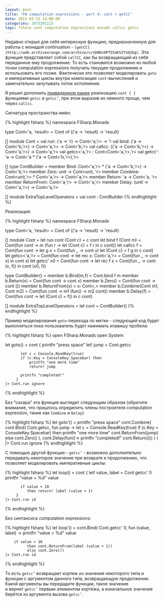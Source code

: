 ```yaml
---
layout: post
title: "F# computation expressions - part 4: cont + getCC"
date: 2011-03-15 14:00:00
categories: 3875201115
tags: fsharp cont computation expressions monads callcc getcc
---
```

Недавно открыл для себя интересную функцию, предназначенную для работы с монадой continuation - `[getCC](http://web.archiveorange.com/archive/v/nDNOv9Pf55aKSZYSQ1bg)`. Эта функция представляет собой `callCC`, как бы возвращающий из себя переданное ему продолжение. То есть становится возможно из любой точки computation expressions получить текущее продолжение и использовать его позже. Фактически это позволяет моделировать `goto` и императивные циклы внутри композиции `cont`-вычислений и замечательно запутывать поток исполнения.

Я решил дополнить [приведенную ранее](http://controlflow.tumblr.com/post/2623145951/f-computation-expressions-part-3-cont) реализацию `cont { }` функциями `getcc` и `getcc’`, при этом выразив их немного проще, чем через `callcc`.

Сигнатура пространства имён:

{% highlight fsharp %}
namespace FSharp.Monads

type Cont<'a, 'result> =
     Cont of (('a -> 'result) -> 'result)

[<RequireQualifiedAccess>]
module Cont =
    val run: ('a -> 'r) -> Cont<'a,'r> -> 'r
    val bind: ('a -> Cont<'b,'r>) -> Cont<'a,'r>  -> Cont<'b,'r>
    val callcc: (('a -> Cont<'b,'r>) -> Cont<'a,'r>) -> Cont<'a,'r>
    val getcc<'a,'r> : Cont<Cont<'a,'r>,'r>
    val getcc': 'a -> Cont<'a * ('a -> Cont<'b,'r>),'r>

[<Class>]
type ContBuilder =
    member Bind: Cont<'a,'r> * ('a -> Cont<'b,'r>) -> Cont<'b,'r>
    member Zero: unit -> Cont<unit, 'r>
    member Combine: Cont<unit,'r> * Cont<'a,'r> -> Cont<'a,'r>
    member Return: 'a -> Cont<'a, 'r>
    member ReturnFrom: Cont<'a,'r> -> Cont<'a,'r>
    member Delay: (unit -> Cont<'a,'r>) -> Cont<'a,'r>

[<AutoOpen>]
module ExtraTopLevelOperators =
    val cont : ContBuilder
{% endhighlight %}

Реализация:

{% highlight fsharp %}
namespace FSharp.Monads

type Cont<'a, 'result> =
     Cont of (('a -> 'result) -> 'result)

[<RequireQualifiedAccess>]
module Cont =
    let run cont (Cont c) = c cont
    let bind f (Cont m) =
        Cont(fun cont ->
                 m (fun r -> let (Cont c) = f r
                             in c cont))
    let callcc f =
        Cont(fun cont ->
                 let g x = Cont(fun _ -> cont x)
                 let (Cont c) = f g in c cont)
    let getcc<'a,'r> =
        Cont(fun cont ->
                 let rec x: Cont<'a,'r> =
                     Cont(fun _ -> cont x)
                 in cont x)
    let getcc' x0 =
        Cont(fun cont ->
                 let rec f x =
                     Cont(fun _ -> cont (x, f))
                 in cont (x0, f))

type ContBuilder() =
    member b.Bind(m,f) = Cont.bind f m
    member b.Return(x) = Cont(fun cont -> cont x)
    member b.Zero()    = Cont(fun cont -> cont ())
    member b.ReturnFrom(x) = x: Cont<_,_>
    member b.Combine(Cont m1, Cont m2) =
        Cont(fun cont -> m1 (fun() -> m2 cont))
    member b.Delay(f) =
        Cont(fun cont -> let (Cont c) = f() in c cont)

[<AutoOpen>]
module ExtraTopLevelOperators =
    let cont = ContBuilder()
{% endhighlight %}

Пример моделирования `goto`-перехода по метке - следующий код будет выполняться пока пользователь будет нажимать клавишу пробела:

{% highlight fsharp %}
open FSharp.Monads
open System

let goto() =
    cont {
           printfn "press space"
           let! jump = Cont.getcc

           let c = Console.ReadKey(true)
           if (c.Key = ConsoleKey.Spacebar) then
               printfn "one more time"
               return! jump

           printfn "completed!"
         }
    |> Cont.run ignore
{% endhighlight %}

Без “сахара” эта функция выглядит следующим образом (обратите внимание, что пришлось определить члены построителя computation expression, такие как `Combine` и `Delay`):

{% highlight fsharp %}
let goto'() =
    printfn "press space"
    cont.Combine(
      cont.Bind(
        Cont.getcc,
        fun jump ->
            let c = Console.ReadKey(true)
            if (c.Key = ConsoleKey.Spacebar) then
                 printfn "one more time"
                 cont.ReturnFrom(jump)
            else cont.Zero()
      ),
      cont.Delay(fun()->
        printfn "completed!"
        cont.Return(())
      )
    )
    |> Cont.run ignore
{% endhighlight %}

С помощью другой функции - `getcc’` - возможно дополнительно передавать некоторое значение при возврате к продолжению, что позволяет моделировать императивные циклы:

{% highlight fsharp %}
let loop() =
    cont {
           let! value, label = Cont.getcc' 0
           printfn "value = %d" value

           if value < 10
              then return! label (value + 1)
         }
    |> Cont.run id
{% endhighlight %}

Без синтаксиса computation expressions:

{% highlight fsharp %}
let loop'() =
    cont.Bind(
      Cont.getcc' 0,
      fun (value, label) ->
        printfn "value = %d" value

        if value < 10
              then cont.ReturnFrom(label (value + 1))
              else cont.Zero())
    |> Cont.run id
{% endhighlight %}

То есть `getcc’` возвращает кортеж из значения некоторого типа и функции с аргументом данного типа, возвращающую продолжение. Какой аргументы вы передадите функции, такое значение и вернет `getcc’` первым элементом кортежа, а изначальное значение берётся из аргумента вызова `getcc’`.